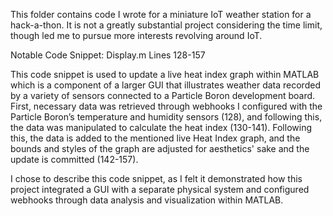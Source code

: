 This folder contains code I wrote for a miniature IoT weather station for a hack-a-thon. It is not a greatly substantial project considering the time limit, though led me to pursue more interests revolving around IoT.

Notable Code Snippet:
Display.m Lines 128-157

This code snippet is used to update a live heat index graph within MATLAB which is a component of a larger GUI that illustrates weather data recorded by a variety of sensors connected to a Particle Boron development board. First, necessary data was retrieved through webhooks I configured with the Particle Boron’s temperature and humidity sensors (128), and following this, the data was manipulated to calculate the heat index (130-141). Following this, the data is added to the mentioned live Heat Index graph, and the bounds and styles of the graph are adjusted for aesthetics' sake and the update is committed (142-157).

I chose to describe this code snippet, as I felt it demonstrated how this project integrated a GUI with a separate physical system and configured webhooks through data analysis and visualization within MATLAB.


